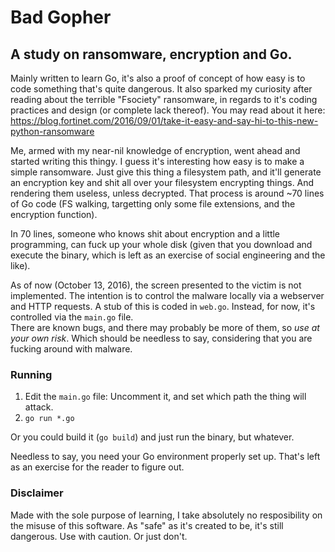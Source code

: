 # Bad Gopher

## A study on ransomware, encryption and Go.

Mainly written to learn Go, it's also a proof of concept of how easy is to code something that's quite dangerous. It also sparked my curiosity after reading about the terrible "Fsociety" ransomware, in regards to it's coding practices and design (or complete lack thereof). You may read about it here: https://blog.fortinet.com/2016/09/01/take-it-easy-and-say-hi-to-this-new-python-ransomware

Me, armed with my near-nil knowledge of encryption, went ahead and started writing this thingy. I guess it's interesting how easy is to make a simple ransomware. Just give this thing a filesystem path, and it'll generate an encryption key and shit all over your filesystem encrypting things. And rendering them useless, unless decrypted. That process is around ~70 lines of Go code (FS walking, targetting only some file extensions, and the encryption function).

In 70 lines, someone who knows shit about encryption and a little programming, can fuck up your whole disk (given that you download and execute the binary, which is left as an exercise of social engineering and the like).

As of now (October 13, 2016), the screen presented to the victim is not implemented. The intention is to control the malware locally via a webserver and HTTP requests. A stub of this is coded in `web.go`. Instead, for now, it's controlled via the `main.go` file.  
There are known bugs, and there may probably be more of them, so *use at your own risk*. Which should be needless to say, considering that you are fucking around with malware.

### Running
1. Edit the `main.go` file: Uncomment it, and set which path the thing will attack.
2. `go run *.go`

Or you could build it (`go build`) and just run the binary, but whatever.

Needless to say, you need your Go environment properly set up. That's left as an exercise for the reader to figure out.

### Disclaimer
Made with the sole purpose of learning, I take absolutely no resposibility on the misuse of this software. As "safe" as it's created to be, it's still dangerous. Use with caution. Or just don't.
